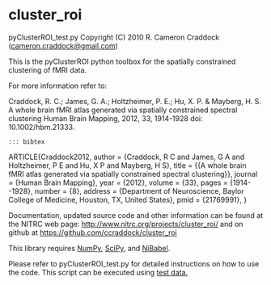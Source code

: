 cluster_roi
===========

 pyClusterROI_test.py
 Copyright (C) 2010 R. Cameron Craddock (cameron.craddock@gmail.com)

 This is the pyClusterROI python toolbox for the spatially
 constrained clustering of fMRI data. 

 For more information refer to:

 Craddock, R. C.; James, G. A.; Holtzheimer, P. E.; Hu, X. P. & Mayberg, H. S.
 A whole brain fMRI atlas generated via spatially constrained spectral
 clustering Human Brain Mapping, 2012, 33, 1914-1928 doi: 10.1002/hbm.21333.

    ::: bibtex
 ARTICLE{Craddock2012,
   author = {Craddock, R C and James, G A and Holtzheimer, P E and Hu, X P and
   Mayberg, H S},
   title = {{A whole brain fMRI atlas generated via spatially constrained
   spectral clustering}},
   journal = {Human Brain Mapping},
   year = {2012},
   volume = {33},
   pages = {1914--1928},
   number = {8},
   address = {Department of Neuroscience, Baylor College of Medicine, Houston,
       TX, United States},
   pmid = {21769991},
 } 

 Documentation, updated source code and other information can be found at the
 NITRC web page: http://www.nitrc.org/projects/cluster_roi/ and on github at
 https://github.com/ccraddock/cluster_roi

 This library requires [NumPy](http://numpy.scipy.org), [SciPy](http://www.scipy.org), and [NiBabel](http://nipy.sourceforge.net/nibabel).

Please refer to pyClusterROI_test.py for detailed instructions on how to use the code. This script can be executed using [test data.](https://www.nitrc.org/frs/downloadlink.php/3719)
